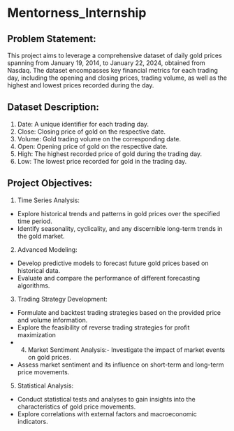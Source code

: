 # Mentorness_Internship

## Problem Statement:
This project aims to leverage a comprehensive dataset of daily gold prices spanning from January 19,
2014, to January 22, 2024, obtained from Nasdaq. The dataset encompasses key financial metrics for
each trading day, including the opening and closing prices, trading volume, as well as the highest and
lowest prices recorded during the day.

## Dataset Description:
1. Date: A unique identifier for each trading day.
2. Close: Closing price of gold on the respective date.
3. Volume: Gold trading volume on the corresponding date.
4. Open: Opening price of gold on the respective date.
5. High: The highest recorded price of gold during the trading day.
6. Low: The lowest price recorded for gold in the trading day.

## Project Objectives:
1. Time Series Analysis:
- Explore historical trends and patterns in gold prices over the specified time period.
- Identify seasonality, cyclicality, and any discernible long-term trends in the gold market.
2. Advanced Modeling:
- Develop predictive models to forecast future gold prices based on historical data.
- Evaluate and compare the performance of different forecasting algorithms.
3. Trading Strategy Development:
- Formulate and backtest trading strategies based on the provided price and volume information.
- Explore the feasibility of reverse trading strategies for profit maximization
- 4. Market Sentiment Analysis:- Investigate the impact of market events on gold prices.
- Assess market sentiment and its influence on short-term and long-term price movements.
5. Statistical Analysis:
- Conduct statistical tests and analyses to gain insights into the characteristics of gold price movements.
- Explore correlations with external factors and macroeconomic indicators.
